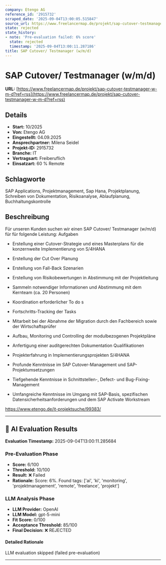 ```yaml
---
company: Etengo AG
reference_id: '2915732'
scraped_date: '2025-09-04T13:00:05.515847'
source_url: https://www.freelancermap.de/projekt/sap-cutover-testmanager-w-m-d?ref=rss
state: rejected
state_history:
- note: 'Pre-evaluation failed: 6% score'
  state: rejected
  timestamp: '2025-09-04T13:00:11.287186'
title: SAP Cutover/ Testmanager (w/m/d)
---
```



# SAP Cutover/ Testmanager (w/m/d)
**URL:** [https://www.freelancermap.de/projekt/sap-cutover-testmanager-w-m-d?ref=rss](https://www.freelancermap.de/projekt/sap-cutover-testmanager-w-m-d?ref=rss)
## Details
- **Start:** 10/2025
- **Von:** Etengo AG
- **Eingestellt:** 04.09.2025
- **Ansprechpartner:** Milena Seidel
- **Projekt-ID:** 2915732
- **Branche:** IT
- **Vertragsart:** Freiberuflich
- **Einsatzart:** 60
                                                % Remote

## Schlagworte
SAP Applications, Projektmanagement, Sap Hana, Projektplanung, Schreiben von Dokumentation, Risikoanalyse, Ablaufplanung, Buchhaltungskontrolle

## Beschreibung
Für unseren Kunden suchen wir einen SAP Cutover/ Testmanager (w/m/d) für für folgende Leistung:
Aufgaben

- Erstellung einer Cutover-Strategie und eines Masterplans für die konzernweite Implementierung von S/4HANA
- Erstellung der Cut Over Planung
- Erstellung von Fall-Back Szenarien
- Erstellung von Risikobewertungen in Abstimmung mit der Projektleitung
- Sammeln notwendiger Informationen und Abstimmung mit dem Kernteam (ca. 20 Personen)
- Koordination erforderlicher To do s
- Fortschritts-Tracking der Tasks
- Mitarbeit bei der Abnahme der Migration durch den Fachbereich sowie der Wirtschaftsprüfer
- Aufbau, Monitoring und Controlling der modulbezogenen Projektpläne
- Anfertigung einer auditgerechten Dokumentation
Qualifikationen

- Projekterfahrung in Implementierungsprojekten S/4HANA
- Profunde Kenntnisse im SAP Cutover-Management und SAP-Projektumsetzungen
- Tiefgehende Kenntnisse in Schnittstellen-, Defect- und Bug-Fixing-Management
- Umfangreiche Kenntnisse im Umgang mit SAP-Basis, spezifischen Datensicherheitsanforderungen und dem SAP Activate Workstream

https://www.etengo.de/it-projektsuche/99383/

---

## 🤖 AI Evaluation Results

**Evaluation Timestamp:** 2025-09-04T13:00:11.285684

### Pre-Evaluation Phase
- **Score:** 6/100
- **Threshold:** 10/100
- **Result:** ❌ Failed
- **Rationale:** Score: 6%. Found tags: ['ai', 'ki', 'monitoring', 'projektmanagement', 'remote', 'freelance', 'projekt']

### LLM Analysis Phase
- **LLM Provider:** OpenAI
- **LLM Model:** gpt-5-mini
- **Fit Score:** 0/100
- **Acceptance Threshold:** 85/100
- **Final Decision:** ❌ REJECTED

#### Detailed Rationale
LLM evaluation skipped (failed pre-evaluation)

---
